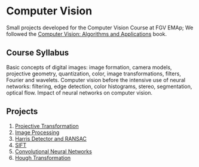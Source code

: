 # Computer Vision

Small projects developed for the Computer Vision Course at FGV EMAp; 
We followed  the [Computer Vision: Algorithms and Applications](https://szeliski.org/Book/) book.


## Course Syllabus

Basic concepts of digital images: image formation, camera models, projective geometry, quantization, color, image transformations, filters, Fourier and wavelets. Computer vision before the intensive use of neural networks: filtering, edge detection, color histograms, stereo, segmentation, optical flow. Impact of neural networks on computer vision.

## Projects

1. [Projective Transformation](projective_transformation.ipynb)
2. [Image Processing](image_processing.ipynb)
3. [Harris Detector and RANSAC](harris_and_ransac.ipynb)
4. [SIFT](sift_method.ipynb)
5. [Convolutional Neural Networks](convolutional_neural_network.ipynb)
6. [Hough Transformation](hough_transform.ipynb)

